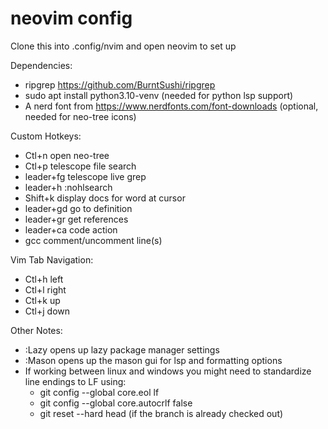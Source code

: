 # neovim config

Clone this into .config/nvim and open neovim to set up

Dependencies:
- ripgrep      https://github.com/BurntSushi/ripgrep
- sudo apt install python3.10-venv (needed for python lsp support)
- A nerd font from https://www.nerdfonts.com/font-downloads (optional, needed for neo-tree icons)

Custom Hotkeys:
- Ctl+n        open neo-tree
- Ctl+p        telescope file search
- leader+fg    telescope live grep
- leader+h     :nohlsearch
- Shift+k      display docs for word at cursor
- leader+gd    go to definition
- leader+gr    get references
- leader+ca    code action
- gcc          comment/uncomment line(s)

Vim Tab Navigation:
- Ctl+h        left
- Ctl+l        right
- Ctl+k        up
- Ctl+j        down

Other Notes:
- :Lazy opens up lazy package manager settings
- :Mason opens up the mason gui for lsp and formatting options
- If working between linux and windows you might need to standardize line endings to LF using:
    - git config --global core.eol lf
    - git config --global core.autocrlf false
    - git reset --hard head (if the branch is already checked out)
